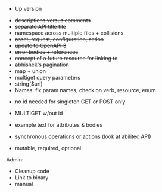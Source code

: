 -   Up version

*   ~~descriptions versus comments~~
*   ~~separate API title file~~
*   ~~namespace across multiple files + collisions~~
*   ~~asset, request, configuration, action~~
*   ~~update to OpenAPI 3~~
*   ~~error bodies + references~~
*   ~~concept of a future resource for linking to~~
*   ~~abhishek's pagination~~
*   map + union
*   multiget query parameters
*   string(\$uri)
*   Names: fix param names, check on verb, resource, enum

-   no id needed for singleton GET or POST only
-   MULTIGET w/out id
-   example text for attributes & bodies

-   synchronous operations or actions (look at abilitec API)
-   mutable, required, optional

Admin:

-   Cleanup code
-   Link to binary
-   manual
